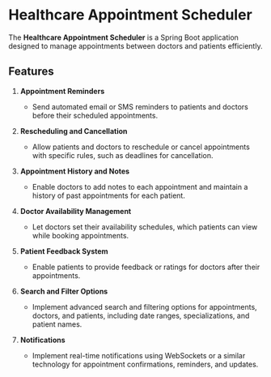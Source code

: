 # Healthcare Appointment Scheduler

The **Healthcare Appointment Scheduler** is a Spring Boot application designed to manage appointments between doctors and patients efficiently. 
## Features


1. **Appointment Reminders**
   - Send automated email or SMS reminders to patients and doctors before their scheduled appointments.

2. **Rescheduling and Cancellation**
   - Allow patients and doctors to reschedule or cancel appointments with specific rules, such as deadlines for cancellation.

3. **Appointment History and Notes**
   - Enable doctors to add notes to each appointment and maintain a history of past appointments for each patient.

4. **Doctor Availability Management**
   - Let doctors set their availability schedules, which patients can view while booking appointments.

5. **Patient Feedback System**
   - Enable patients to provide feedback or ratings for doctors after their appointments.

6. **Search and Filter Options**
   - Implement advanced search and filtering options for appointments, doctors, and patients, including date ranges, specializations, and patient names.

7. **Notifications**
    - Implement real-time notifications using WebSockets or a similar technology for appointment confirmations, reminders, and updates.
